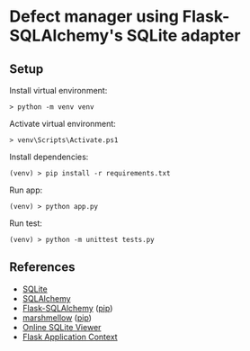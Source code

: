 # Defect manager using Flask-SQLAlchemy's SQLite adapter

## Setup

Install virtual environment:

    > python -m venv venv

Activate virtual environment:

    > venv\Scripts\Activate.ps1

Install dependencies:

    (venv) > pip install -r requirements.txt

Run app: 

    (venv) > python app.py

Run test:

    (venv) > python -m unittest tests.py

## References

- [SQLite](https://sqlite.org/cli.html)
- [SQLAlchemy](https://docs.sqlalchemy.org/en/14/)
- [Flask-SQLAlchemy](https://flask-sqlalchemy.palletsprojects.com/en/2.x/) ([pip](https://pypi.org/project/Flask-SQLAlchemy/))
- [marshmellow](https://marshmallow.readthedocs.io/en/stable/) ([pip](https://flask-sqlalchemy.palletsprojects.com/en/2.x/))
- [Online SQLite Viewer](https://sqliteviewer.app/)
- [Flask Application Context](https://flask.palletsprojects.com/en/2.0.x/appcontext/)